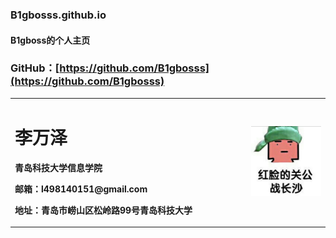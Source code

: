 ### B1gbosss.github.io
#### B1gboss的个人主页
### GitHub：[https://github.com/B1gbosss](https://github.com/B1gbosss)
<table border="0">
  <tr>
    <td width="75%">
      <h1>李万泽</h1>
      <p><b>青岛科技大学信息学院</b></p>
      <p><b>邮箱：l498140151@gmail.com</b></p>
      <p><b>地址：青岛市崂山区松岭路99号青岛科技大学</b></p>
    </td>
    <td width="25%">
      <img src="/QQ图片20211013104915.jpg" width="100%">      
    </td>
  </tr>
</table>
